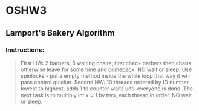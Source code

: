 # OSHW3
## Lamport's Bakery Algorithm
### Instructions:
>First HW: 2 barbers, 5 waiting chairs, first check barbers then chairs otherwise leave for some time and comeback.
NO wait or sleep. Use spinlocks - put a empty method inside the while loop that way it will pass control quicker.
Second HW: 10 threads ordered by ID number, lowest to highest, adds 1 to counter waits until everyone is done. 
The next task is to multiply int x = 1 by two, each thread in order.
NO wait or sleep.
